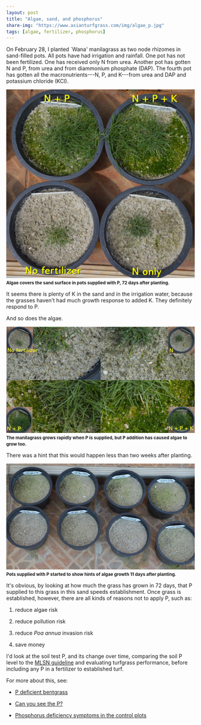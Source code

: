```yaml
---
layout: post
title: "Algae, sand, and phosphorus"
share-img: "https://www.asianturfgrass.com/img/algae_p.jpg"
tags: [algae, fertilizer, phosphorus]
---
```


On February 28, I planted `Wana' manilagrass as two node rhizomes in sand-filled pots. All pots have had irrigation and rainfall. One pot has not been fertilized. One has received only N from urea. Another pot has gotten N and P, from urea and from diammonium phosphate (DAP). The fourth pot has gotten all the macronutrients---N, P, and K---from urea and DAP and potassium chloride (KCl).

![4 pots of manilagrass 72 days after planting](/img/algae_4pots.jpg)
<small><strong>Algae covers the sand surface in pots supplied with P, 72 days after planting.</strong></small>

It seems there is plenty of K in the sand and in the irrigation water, because the grasses haven't had much growth response to added K. They definitely respond to P.

And so does the algae.

![manilagrass pots with algae where P has been supplied](/img/algae_p.jpg)
<small><strong>The manilagrass grows rapidly when P is supplied, but P addition has caused algae to grow too.</strong></small>

There was a hint that this would happen less than two weeks after planting.

![algae starting to grow in P fertilized pots 11 days after planting](/img/no_algae_11_days.jpg)
<small><strong>Pots supplied with P started to show hints of algae growth 11 days after planting.</strong></small>

It's obvious, by looking at how much the grass has grown in 72 days, that P supplied to this grass in this sand speeds establishment. Once grass is established, however, there are all kinds of reasons not to apply P, such as:

1. reduce algae risk

2. reduce pollution risk

3. reduce *Poa annua* invasion risk

4. save money

I'd look at the soil test P, and its change over time, comparing the soil P level to the [MLSN guideline](https://www.asianturfgrass.com/2018-02-03-new-mlsn-cheat-sheet/) and evaluating turfgrass performance, before including any P in a fertilizer to established turf.

For more about this, see:

* [P deficient bentgrass](https://twitter.com/djsoldat/status/1256240574396596232?s=20)

* [Can you see the P?](https://www.asianturfgrass.com/2019-12-21-can-you-see-the-p/)

* [Phosphorus deficiency symptoms in the control plots](https://www.asianturfgrass.com/2017-07-31-deficiency-symptoms-in-control-plots/)

